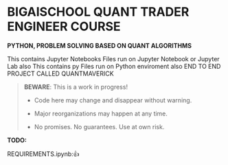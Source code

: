 # BIGAISCHOOL QUANT TRADER ENGINEER COURSE

**PYTHON, PROBLEM SOLVING BASED ON QUANT ALGORITHMS**

This contains Jupyter Notebooks Files run on Jupyter Notebook or Jupyter Lab
also
This contains py Files run on Python enviroment
also
END TO END PROJECT CALLED QUANTMAVERICK

> **BEWARE**: This is a work in progress!
>
> * Code here may change and disappear without warning.
>
> * Major reorganizations may happen at any time.
>
> * No promises. No guarantees. Use at own risk.

**TODO:**

REQUIREMENTS.ipynb:👍




